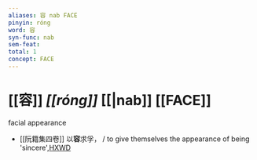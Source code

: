 ```yaml
---
aliases: 容 nab FACE
pinyin: róng
word: 容
syn-func: nab
sem-feat: 
total: 1
concept: FACE 
---
```

# [[容]] *[[róng]]*  [[|nab]] [[FACE]]
facial appearance
 - [[阮籍集四卷]] 以**容**求孚， / to give themselves the appearance of being 'sincere',[HXWD](https://hxwd.org/textview.html?location=CH2b1558_CHANT_003-39a.54)